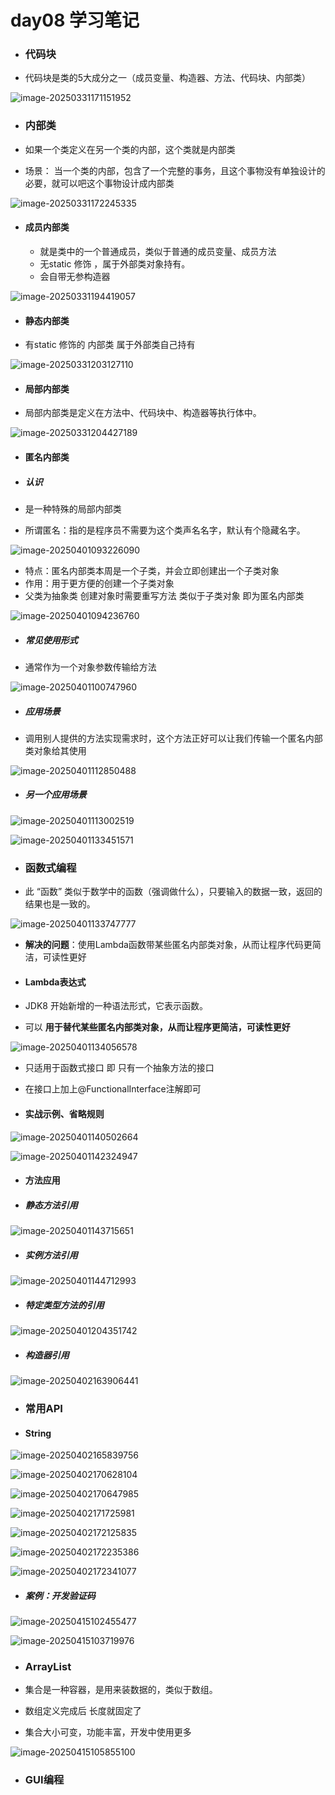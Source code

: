 # day08 学习笔记

- ### 代码块

- 代码块是类的5大成分之一（成员变量、构造器、方法、代码块、内部类）

![image-20250331171151952](./assets/image-20250331171151952.png)

- ### 内部类

- 如果一个类定义在另一个类的内部，这个类就是内部类
- 场景： 当一个类的内部，包含了一个完整的事务，且这个事物没有单独设计的必要，就可以吧这个事物设计成内部类

![image-20250331172245335](./assets/image-20250331172245335.png)

- #### 成员内部类

  - 就是类中的一个普通成员，类似于普通的成员变量、成员方法
  - 无static 修饰 ，属于外部类对象持有。
  - 会自带无参构造器


![image-20250331194419057](./assets/image-20250331194419057.png)

- #### 静态内部类

- 有static 修饰的 内部类 属于外部类自己持有


![image-20250331203127110](./assets/image-20250331203127110.png)

- #### 局部内部类

- 局部内部类是定义在方法中、代码块中、构造器等执行体中。


![image-20250331204427189](./assets/image-20250331204427189.png)

- #### 匿名内部类

- ##### 认识

- 是一种特殊的局部内部类

- 所谓匿名：指的是程序员不需要为这个类声名名字，默认有个隐藏名字。

![image-20250401093226090](./assets/image-20250401093226090.png)

- 特点：匿名内部类本周是一个子类，并会立即创建出一个子类对象
- 作用：用于更方便的创建一个子类对象
- 父类为抽象类 创建对象时需要重写方法 类似于子类对象 即为匿名内部类

![image-20250401094236760](./assets/image-20250401094236760.png)

- ##### 常见使用形式

- 通常作为一个对象参数传输给方法

![image-20250401100747960](./assets/image-20250401100747960.png)

- ##### 应用场景

- 调用别人提供的方法实现需求时，这个方法正好可以让我们传输一个匿名内部类对象给其使用

![image-20250401112850488](./assets/image-20250401112850488.png)

- ##### 另一个应用场景

![image-20250401113002519](./assets/image-20250401113002519.png)

![image-20250401133451571](./assets/image-20250401133451571.png)

- ### 函数式编程

- 此 “函数” 类似于数学中的函数（强调做什么），只要输入的数据一致，返回的结果也是一致的。

![image-20250401133747777](./assets/image-20250401133747777.png)

- **解决的问题**：使用Lambda函数带某些匿名内部类对象，从而让程序代码更简洁，可读性更好

- #### Lambda表达式

- JDK8 开始新增的一种语法形式，它表示函数。
- 可以 **用于替代某些匿名内部类对象，从而让程序更简洁，可读性更好**

![image-20250401134056578](./assets/image-20250401134056578.png)

- 只适用于函数式接口 即 只有一个抽象方法的接口
- 在接口上加上@FunctionalInterface注解即可

- #### 实战示例、省略规则

![image-20250401140502664](./assets/image-20250401140502664.png)

![image-20250401142324947](./assets/image-20250401142324947.png)

- #### 方法应用

- ##### 静态方法引用

![image-20250401143715651](./assets/image-20250401143715651.png)

- ##### 实例方法引用

![image-20250401144712993](./assets/image-20250401144712993.png)

- ##### 特定类型方法的引用


 ![image-20250401204351742](./assets/image-20250401204351742.png)

- ##### 构造器引用

![image-20250402163906441](./assets/image-20250402163906441.png)

- ### 常用API

- #### String

![image-20250402165839756](./assets/image-20250402165839756.png)

![image-20250402170628104](./assets/image-20250402170628104.png)

![image-20250402170647985](./assets/image-20250402170647985.png)

![image-20250402171725981](./assets/image-20250402171725981.png)

![image-20250402172125835](./assets/image-20250402172125835.png)

![image-20250402172235386](./assets/image-20250402172235386.png)

![image-20250402172341077](./assets/image-20250402172341077.png)

 

- ##### 案例：开发验证码

![image-20250415102455477](./assets/image-20250415102455477.png)

![image-20250415103719976](./assets/image-20250415103719976.png)

- ### ArrayList

- 集合是一种容器，是用来装数据的，类似于数组。 

- 数组定义完成后 长度就固定了

- 集合大小可变，功能丰富，开发中使用更多

![image-20250415105855100](./assets/image-20250415105855100.png)

- ### GUI编程

